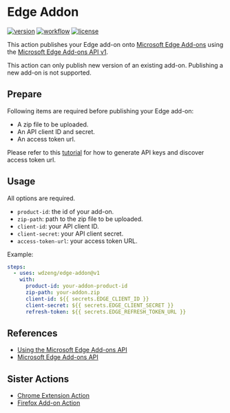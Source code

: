 # Edge Addon

[![version](https://img.shields.io/github/v/release/wdzeng/edge-addon)](https://github.com/wdzeng/edge-addon/releases/latest)
[![workflow](https://img.shields.io/github/workflow/status/wdzeng/edge-addon/Build?label=ci&logo=github)](https://github.com/wdzeng/edge-addon/actions)
[![license](https://img.shields.io/github/license/wdzeng/edge-addon?color=red)](https://github.com/wdzeng/edge-addon/blob/main/LICENSE)

This action publishes your Edge add-on onto [Microsoft Edge Add-ons](https://microsoftedge.microsoft.com/addons/Microsoft-Edge-Extensions-Home) using the [Microsoft Edge Add-ons API v1](https://docs.microsoft.com/en-us/microsoft-edge/extensions-chromium/publish/api/using-addons-api).

This action can only publish new version of an existing add-on. Publishing a new add-on is not supported.

## Prepare

Following items are required before publishing your Edge add-on:

- A zip file to be uploaded.
- An API client ID and secret.
- An access token url.

Please refer to this [tutorial](https://docs.microsoft.com/en-us/microsoft-edge/extensions-chromium/publish/api/using-addons-api#before-you-begin) for how to generate API keys and discover access token url.

## Usage

All options are required.

- `product-id`: the id of your add-on.
- `zip-path`: path to the zip file to be uploaded.
- `client-id`: your API client ID.
- `client-secret`: your API client secret.
- `access-token-url`: your access token URL.

Example:

```yaml
steps:
  - uses: wdzeng/edge-addon@v1
    with:
      product-id: your-addon-product-id
      zip-path: your-addon.zip
      client-id: ${{ secrets.EDGE_CLIENT_ID }}
      client-secret: ${{ secrets.EDGE_CLIENT_SECRET }}
      refresh-token: ${{ secrets.EDGE_REFRESH_TOKEN_URL }}
```

## References

- [Using the Microsoft Edge Add-ons API](https://docs.microsoft.com/en-us/microsoft-edge/extensions-chromium/publish/api/using-addons-api)
- [Microsoft Edge Add-ons API](https://docs.microsoft.com/en-us/microsoft-edge/extensions-chromium/publish/api/using-addons-api)

## Sister Actions

- [Chrome Extension Action](https://github.com/wdzeng/chrome-extension)
- [Firefox Add-on Action](https://github.com/wdzeng/firefox-addon)
